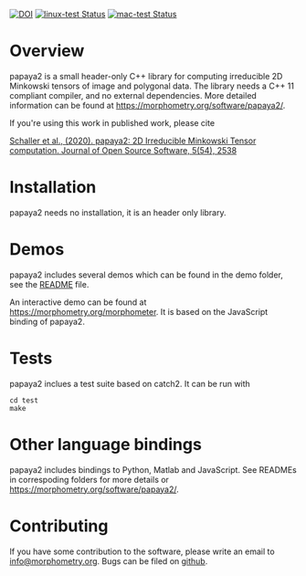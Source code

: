 [![DOI](https://joss.theoj.org/papers/10.21105/joss.02538/status.svg)](https://doi.org/10.21105/joss.02538)
[![linux-test Status](https://github.com/morphometry/papaya2/workflows/linux-test/badge.svg)](https://github.com/morphometry/papaya2/actions)
[![mac-test Status](https://github.com/morphometry/papaya2/workflows/mac-test/badge.svg)](https://github.com/morphometry/papaya2/actions)

# Overview

papaya2 is a small header-only C++ library for computing irreducible 2D Minkowski tensors of image and polygonal data.
The library needs a C++ 11 compliant compiler, and no external dependencies.
More detailed information can be found at <https://morphometry.org/software/papaya2/>.

If you're using this work in published work, please cite

[Schaller et al., (2020). papaya2: 2D Irreducible Minkowski Tensor computation. Journal of Open Source Software, 5(54), 2538](https://doi.org/10.21105/joss.02538)

# Installation

papaya2 needs no installation, it is an header only library.


# Demos

papaya2 includes several demos which can be found in the demo folder,
see the [README](https://github.com/morphometry/papaya2/blob/master/demos/README.md) file.

An interactive demo can be found at <https://morphometry.org/morphometer>.
It is based on the JavaScript binding of papaya2.


# Tests

papaya2 inclues a test suite based on catch2. It can be run with

    cd test
    make


# Other language bindings

papaya2 includes bindings to Python, Matlab and JavaScript.
See READMEs in correspoding folders for more details or <https://morphometry.org/software/papaya2/>.


# Contributing

If you have some contribution to the software, please write an email to <info@morphometry.org>.
Bugs can be filed on [github](https://github.com/morphometry/papaya2/issues).
